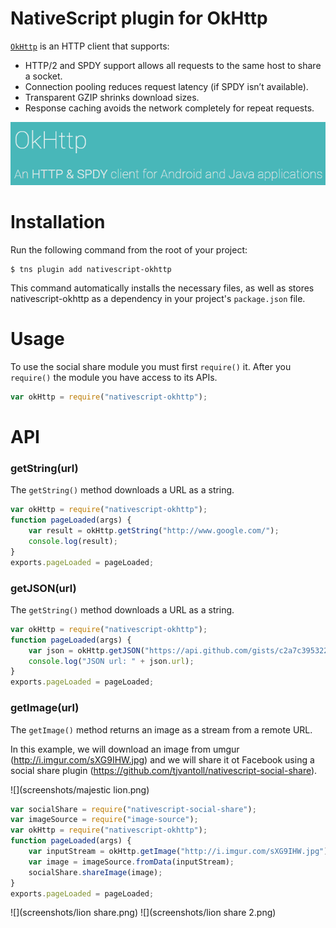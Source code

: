 # NativeScript plugin for OkHttp

[`OkHttp`](http://square.github.io/okhttp/) is an HTTP client that supports:

- HTTP/2 and SPDY support allows all requests to the same host to share a socket.
- Connection pooling reduces request latency (if SPDY isn’t available).
- Transparent GZIP shrinks download sizes.
- Response caching avoids the network completely for repeat requests.

![](screenshots/okHttp.png)

# Installation

Run the following command from the root of your project:

```
$ tns plugin add nativescript-okhttp
```

This command automatically installs the necessary files, as well as stores nativescript-okhttp as a dependency in your project's `package.json` file.

# Usage

To use the social share module you must first `require()` it. After you `require()` the module you have access to its APIs.

``` js
var okHttp = require("nativescript-okhttp");
```

# API

### getString(url)

The `getString()` method downloads a URL as a string.

``` js
var okHttp = require("nativescript-okhttp");
function pageLoaded(args) {
    var result = okHttp.getString("http://www.google.com/");
    console.log(result);
}
exports.pageLoaded = pageLoaded;
```
### getJSON(url)

The `getString()` method downloads a URL as a string.

``` js
var okHttp = require("nativescript-okhttp");
function pageLoaded(args) {
    var json = okHttp.getJSON("https://api.github.com/gists/c2a7c39532239ff261be");
    console.log("JSON url: " + json.url);
}
exports.pageLoaded = pageLoaded;
```
### getImage(url)

The `getImage()` method returns an image as a stream from a remote URL.

In this example, we will download an image from umgur (http://i.imgur.com/sXG9IHW.jpg) and we will share it ot Facebook using a social share plugin (https://github.com/tjvantoll/nativescript-social-share).

![](screenshots/majestic lion.png)

``` js
var socialShare = require("nativescript-social-share");
var imageSource = require("image-source");
var okHttp = require("nativescript-okhttp");
function pageLoaded(args) {
    var inputStream = okHttp.getImage("http://i.imgur.com/sXG9IHW.jpg");
    var image = imageSource.fromData(inputStream);
    socialShare.shareImage(image);
}
exports.pageLoaded = pageLoaded;
```
![](screenshots/lion share.png)
![](screenshots/lion share 2.png)


